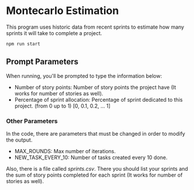# Montecarlo Estimation

This program uses historic data from recent sprints to estimate how many sprints it will take to complete a project.

~~~
npm run start
~~~

## Prompt Parameters
When running, you'll be prompted to type the information below:

- Number of story points: Number of story points the project have (It works for number of stories as well).
- Percentage of sprint allocation: Percentage of sprint dedicated to this project. (from 0 up to 1) [0, 0.1, 0.2, ... 1]

### Other Parameters
In the code, there are parameters that must be changed in order to modify the output.

- MAX_ROUNDS: Max number of iterations.
- NEW_TASK_EVERY_10: Number of tasks created every 10 done.

Also, there is a file called *sprints.csv*. There you should list your sprints and the sum of story points completed for each sprint (It works for number of stories as well).
